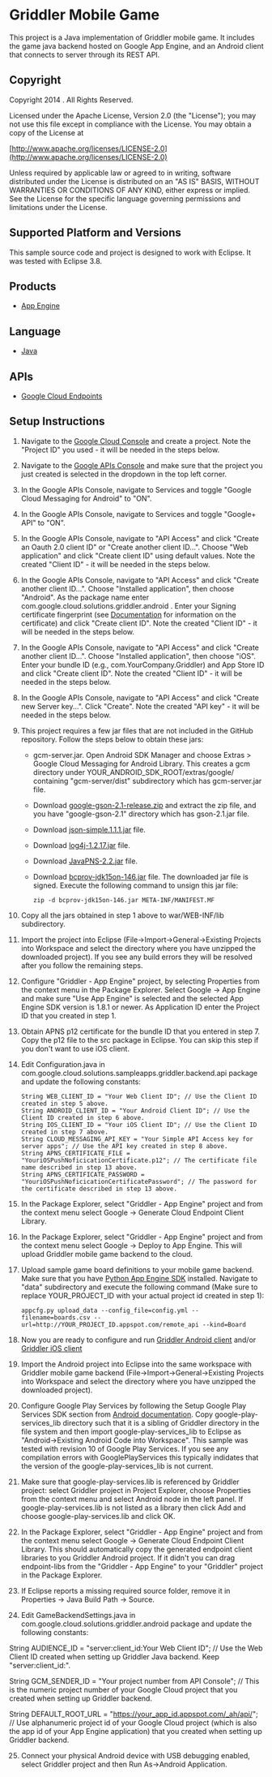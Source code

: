 # Griddler Mobile Game

This project is a Java implementation of Griddler mobile game. It includes the game java backend hosted on Google App Engine, and an Android client that connects to server through its REST API.

## Copyright
Copyright 2014 . All Rights Reserved.

Licensed under the Apache License, Version 2.0 (the "License"); you may not use this file except in compliance with the License. You may obtain a copy of the License at

[http://www.apache.org/licenses/LICENSE-2.0](http://www.apache.org/licenses/LICENSE-2.0)

Unless required by applicable law or agreed to in writing, software distributed under the License is distributed on an "AS IS" BASIS, WITHOUT WARRANTIES OR CONDITIONS OF ANY KIND, either express or implied. See the License for the specific language governing permissions and limitations under the License.

## Supported Platform and Versions
This sample source code and project is designed to work with Eclipse. It was tested with Eclipse 3.8.

## Products
- [App Engine][1]

## Language
- [Java][3]

## APIs
- [Google Cloud Endpoints][2]

## Setup Instructions
1. Navigate to the [Google Cloud Console](https://cloud.google.com/console) and create a project. Note the "Project ID" you used - it will be needed in the steps below.

2. Navigate to the [Google APIs Console](https://code.google.com/apis/console/) and make sure that the project you just created is selected in the dropdown in the top left corner.

3. In the Google APIs Console, navigate to Services and toggle "Google Cloud Messaging for Android" to "ON".

4. In the Google APIs Console, navigate to Services and toggle "Google+ API" to "ON".

5. In the Google APIs Console, navigate to "API Access" and click "Create an Oauth 2.0 client ID" or "Create another client ID...". Choose "Web application" and click "Create client ID" using default values. Note the created "Client ID" - it will be needed in the steps below.

6. In the Google APIs Console, navigate to "API Access" and click "Create another client ID...". Choose "Installed application", then choose "Android". As the package name enter com.google.cloud.solutions.griddler.android . Enter your Signing certificate fingerprint (see [Documentation](https://developers.google.com/console/help/#installed_applications) for information on the certificate) and click "Create client ID". Note the created "Client ID" - it will be needed in the steps below.

7. In the Google APIs Console, navigate to "API Access" and click "Create another client ID...". Choose "Installed application", then choose "iOS". Enter your bundle ID (e.g., com.YourCompany.Griddler) and App Store ID and click "Create client ID". Note the created "Client ID" - it will be needed in the steps below.

8. In the Google APIs Console, navigate to "API Access" and click "Create new Server key...". Click "Create". Note the created "API key" - it will be needed in the steps below.

9. This project requires a few jar files that are not included in the GitHub repository. Follow the steps below to obtain these jars:
   * gcm-server.jar. Open Android SDK Manager and choose Extras > Google Cloud Messaging for Android Library. This creates a gcm directory under YOUR_ANDROID_SDK_ROOT/extras/google/ containing "gcm-server/dist" subdirectory which has gcm-server.jar file.
   * Download [google-gson-2.1-release.zip](https://google-gson.googlecode.com/files/google-gson-2.1-release.zip) and extract the zip file, and you have "google-gson-2.1" directory which has gson-2.1.jar file.
   * Download [json-simple.1.1.1.jar](https://json-simple.googlecode.com/files/json-simple-1.1.1.jar) file.
   * Download [log4j-1.2.17.jar](http://logging.apache.org/log4j/1.2/download.html) file.
   * Download [JavaPNS-2.2.jar](https://code.google.com/p/javapns/downloads/list) file.
   * Download [bcprov-jdk15on-146.jar](http://www.bouncycastle.org/download/bcprov-jdk15on-146.jar) file. The downloaded jar file is signed.  Execute the following command to unsign this jar file:

         zip -d bcprov-jdk15on-146.jar META-INF/MANIFEST.MF

10. Copy all the jars obtained in step 1 above to war/WEB-INF/lib subdirectory.

11. Import the project into Eclipse (File->Import->General->Existing Projects into Workspace and select the directory where you have unzipped the downloaded project). If you see any build errors they will be resolved after you follow the remaining steps.

12. Configure "Griddler - App Engine" project, by selecting Properties from the context menu in the Package Explorer. Select Google -> App Engine and make sure "Use App Engine" is selected and the selected App Engine SDK version is 1.8.1 or newer. As Application ID enter the Project ID that you created in step 1.

13. Obtain APNS p12 certificate for the bundle ID that you entered in step 7. Copy the p12 file to the src package in Eclipse. You can skip this step if you don't want to use iOS client.

14. Edit Configuration.java in com.google.cloud.solutions.sampleapps.griddler.backend.api package and update the following constants:

        String WEB_CLIENT_ID = "Your Web Client ID"; // Use the Client ID created in step 5 above.
        String ANDROID_CLIENT_ID = "Your Android Client ID"; // Use the Client ID created in step 6 above.
        String IOS_CLIENT_ID = "Your iOS Client ID"; // Use the Client ID created in step 7 above.
        String CLOUD_MESSAGING_API_KEY = "Your Simple API Access key for server apps"; // Use the API key created in step 8 above.
        String APNS_CERTIFICATE_FILE = "YouriOSPushNoficicationCertificate.p12"; // The certificate file name described in step 13 above.
        String APNS_CERTIFICATE_PASSWORD = "YouriOSPushNoficicationCertificatePassword"; // The password for the certificate described in step 13 above.

15. In the Package Explorer, select "Griddler - App Engine" project and from the context menu select Google -> Generate Cloud Endpoint Client Library.

16. In the Package Explorer, select "Griddler - App Engine" project and from the context menu select Google -> Deploy to App Engine. This will upload Griddler mobile game backend to the cloud.

17. Upload sample game board definitions to your mobile game backend. Make sure that you have [Python App Engine SDK](https://developers.google.com/appengine/downloads) installed. Navigate to "data" subdirectory and execute the following command (Make sure to replace YOUR_PROJECT_ID with your actual project id created in step 1):

        appcfg.py upload_data --config_file=config.yml --filename=boards.csv --url=http://YOUR_PROJECT_ID.appspot.com/remote_api --kind=Board

18. Now you are ready to configure and run [Griddler Android client](https://github.com/GoogleCloudPlatform/solutions-griddler-sample-android-client) and/or [Griddler iOS client](https://github.com/GoogleCloudPlatform/solutions-griddler-sample-iOS-client)

19. Import the Android project into Eclipse into the same workspace with Griddler mobile game backend (File->Import->General->Existing Projects into Workspace and select the directory where you have unzipped the downloaded project).

20. Configure Google Play Services by following the Setup Google Play Services SDK section from [Android documentation](https://developer.android.com/google/play-services/setup.html). Copy google-play-services_lib directory such that it is a sibling of Griddler directory in the file system and then import google-play-services_lib to Eclipse as "Android->Existing Android Code into Workspace". This sample was tested with revision 10 of Google Play Services. If you see any compilation errors with GooglePlayServices this typically indidates that the version of the google-play-services_lib is not current.

21. Make sure that google-play-services.lib is referenced by Griddler project: select Griddler project in Project Explorer, choose Properties from the context menu and select Android node in the left panel. If google-play-services.lib is not listed as a library then click Add and choose google-play-services.lib and click OK.

22. In the Package Explorer, select "Griddler - App Engine" project and from the context menu select Google -> Generate Cloud Endpoint Client Library. This should automatically copy the generated endpoint client libraries to you Griddler Android project. If it didn't you can drag endpoint-libs from the "Griddler - App Engine" to your "Griddler" project in the Package Explorer.

23. If Eclipse reports a missing required source folder, remove it in Properties -> Java Build Path -> Source.

24. Edit GameBackendSettings.java in com.google.cloud.solutions.griddler.android package and update the following constants:

  String AUDIENCE_ID = "server:client_id:Your Web Client ID"; // Use the Web Client ID created when setting up Griddler Java backend. Keep "server:client_id:".

  String GCM_SENDER_ID = "Your project number from API Console"; // This is the numeric project number of your Google Cloud project that you created when setting up Griddler backend.

  String DEFAULT_ROOT_URL = "https://your_app_id.appspot.com/_ah/api/"; // Use alphanumeric project id of your Google Cloud project (which is also the app id of your App Engine application) that you created when setting up Griddler backend.

25. Connect your physical Android device with USB debugging enabled, select Griddler project and then Run As->Android Application.

[1]: https://developers.google.com/appengine
[2]: https://developers.google.com/appengine/docs/java/endpoints/
[3]: http://java.com/en/

